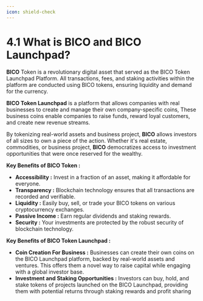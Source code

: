 ```yaml
---
icon: shield-check
---
```


# 4.1 What is BICO and BICO Launchpad?

**BICO** Token is a revolutionary digital asset that served as the BICO Token Launchpad Platform. All transactions, fees, and staking activities within the platform are conducted using BICO tokens, ensuring liquidity and demand for the currency.

**BICO Token Launchpad** is a platform that allows companies with real businesses to create and manage their own company-specific coins, These business coins enable companies to raise funds, reward loyal customers, and create new revenue streams.

By tokenizing real-world assets and business project, **BICO** allows investors of all sizes to own a piece of the action. Whether it's real estate, commodities, or business project, **BICO** democratizes access to investment opportunities that were once reserved for the wealthy.

**Key Benefits of BICO Token :**

* **Accessibility :** Invest in a fraction of an asset, making it affordable for everyone.&#x20;
* **Transparency :** Blockchain technology ensures that all transactions are recorded and verifiable.&#x20;
* **Liquidity :** Easily buy, sell, or trade your BICO tokens on various cryptocurrency exchanges. &#x20;
* **Passive Income :** Earn regular dividends and staking rewards.&#x20;
* **Security :** Your investments are protected by the robust security of blockchain technology.

**Key Benefits of BICO Token Launchpad :**

* **Coin Creation For Business :** Businesses can create their own coins on the BICO Launchpad platform, backed by real-world assets and ventures. This offers them a novel way to raise capital while engaging with a global investor base.&#x20;
* **Investment and Staking Opportunities :** Investors can buy, hold, and stake tokens of projects launched on the BICO Launchpad, providing them with potential returns through staking rewards and profit sharing
